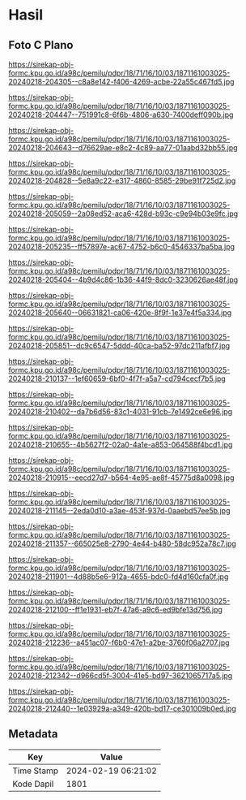 # Hasil

## Foto C Plano

https://sirekap-obj-formc.kpu.go.id/a98c/pemilu/pdpr/18/71/16/10/03/1871161003025-20240218-204305--c8a8e142-f406-4269-acbe-22a55c467fd5.jpg

https://sirekap-obj-formc.kpu.go.id/a98c/pemilu/pdpr/18/71/16/10/03/1871161003025-20240218-204447--751991c8-6f6b-4806-a630-7400deff090b.jpg

https://sirekap-obj-formc.kpu.go.id/a98c/pemilu/pdpr/18/71/16/10/03/1871161003025-20240218-204643--d76629ae-e8c2-4c89-aa77-01aabd32bb55.jpg

https://sirekap-obj-formc.kpu.go.id/a98c/pemilu/pdpr/18/71/16/10/03/1871161003025-20240218-204828--5e8a9c22-e317-4860-8585-29be91f725d2.jpg

https://sirekap-obj-formc.kpu.go.id/a98c/pemilu/pdpr/18/71/16/10/03/1871161003025-20240218-205059--2a08ed52-aca6-428d-b93c-c9e94b03e9fc.jpg

https://sirekap-obj-formc.kpu.go.id/a98c/pemilu/pdpr/18/71/16/10/03/1871161003025-20240218-205235--ff57897e-ac67-4752-b6c0-4546337ba5ba.jpg

https://sirekap-obj-formc.kpu.go.id/a98c/pemilu/pdpr/18/71/16/10/03/1871161003025-20240218-205404--4b9d4c86-1b36-44f9-8dc0-3230626ae48f.jpg

https://sirekap-obj-formc.kpu.go.id/a98c/pemilu/pdpr/18/71/16/10/03/1871161003025-20240218-205640--06631821-ca06-420e-8f9f-1e37e4f5a334.jpg

https://sirekap-obj-formc.kpu.go.id/a98c/pemilu/pdpr/18/71/16/10/03/1871161003025-20240218-205851--dc9c6547-5ddd-40ca-ba52-97dc211afbf7.jpg

https://sirekap-obj-formc.kpu.go.id/a98c/pemilu/pdpr/18/71/16/10/03/1871161003025-20240218-210137--1ef60659-6bf0-4f7f-a5a7-cd794cecf7b5.jpg

https://sirekap-obj-formc.kpu.go.id/a98c/pemilu/pdpr/18/71/16/10/03/1871161003025-20240218-210402--da7b6d56-83c1-4031-91cb-7e1492ce6e96.jpg

https://sirekap-obj-formc.kpu.go.id/a98c/pemilu/pdpr/18/71/16/10/03/1871161003025-20240218-210655--4b5627f2-02a0-4a1e-a853-064588f4bcd1.jpg

https://sirekap-obj-formc.kpu.go.id/a98c/pemilu/pdpr/18/71/16/10/03/1871161003025-20240218-210915--eecd27d7-b564-4e95-ae8f-45775d8a0098.jpg

https://sirekap-obj-formc.kpu.go.id/a98c/pemilu/pdpr/18/71/16/10/03/1871161003025-20240218-211145--2eda0d10-a3ae-453f-937d-0aaebd57ee5b.jpg

https://sirekap-obj-formc.kpu.go.id/a98c/pemilu/pdpr/18/71/16/10/03/1871161003025-20240218-211357--665025e8-2790-4e44-b480-58dc952a78c7.jpg

https://sirekap-obj-formc.kpu.go.id/a98c/pemilu/pdpr/18/71/16/10/03/1871161003025-20240218-211901--4d88b5e6-912a-4655-bdc0-fd4d160cfa0f.jpg

https://sirekap-obj-formc.kpu.go.id/a98c/pemilu/pdpr/18/71/16/10/03/1871161003025-20240218-212100--ff1e1931-eb7f-47a6-a9c6-ed9bfe13d756.jpg

https://sirekap-obj-formc.kpu.go.id/a98c/pemilu/pdpr/18/71/16/10/03/1871161003025-20240218-212236--a451ac07-f6b0-47e1-a2be-3760f06a2707.jpg

https://sirekap-obj-formc.kpu.go.id/a98c/pemilu/pdpr/18/71/16/10/03/1871161003025-20240218-212342--d966cd5f-3004-41e5-bd97-3621065717a5.jpg

https://sirekap-obj-formc.kpu.go.id/a98c/pemilu/pdpr/18/71/16/10/03/1871161003025-20240218-212440--1e03929a-a349-420b-bd17-ce301009b0ed.jpg


## Metadata

| Key        | Value               |
| ---------- | ------------------- |
| Time Stamp | 2024-02-19 06:21:02 |
| Kode Dapil | 1801                |



